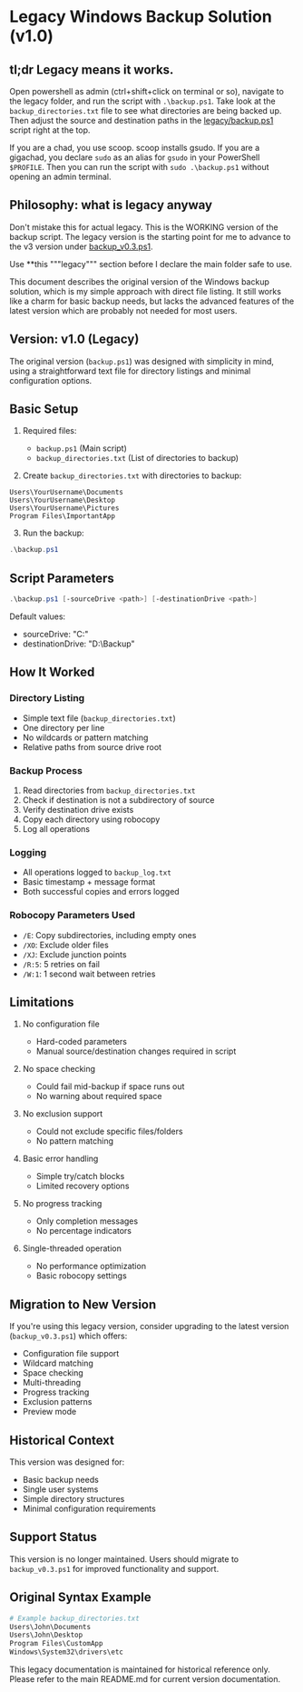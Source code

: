 # Legacy Windows Backup Solution (v1.0)

## tl;dr Legacy means it works.

Open powershell as admin (ctrl+shift+click on terminal or so), navigate to the legacy folder, and run the script with `.\backup.ps1`.
Take look at the `backup_directories.txt` file to see what directories are being backed up.
Then adjust the source and destination paths in the [legacy/backup.ps1](backup.ps1) script right at the top.

If you are a chad, you use scoop. scoop installs gsudo. If you are a gigachad, you declare `sudo` as an alias for `gsudo` in your PowerShell `$PROFILE`. Then you can run the script with `sudo .\backup.ps1` without opening an admin terminal. 

## Philosophy: what is legacy anyway

Don't mistake this for actual legacy. This is the WORKING version of the backup script. The legacy version is the starting point for me to advance to the v3 version under [backup_v0.3.ps1](../backup_v0.3.ps1).

Use **this """legacy""" section before I declare the main folder safe to use.

This document describes the original version of the Windows backup solution, which is my simple approach with direct file listing.
It still works like a charm for basic backup needs, but lacks the advanced features of the latest version which are probably not needed for most users.

## Version: v1.0 (Legacy)

The original version (`backup.ps1`) was designed with simplicity in mind, using a straightforward text file for directory listings and minimal configuration options.

## Basic Setup

1. Required files:
   - `backup.ps1` (Main script)
   - `backup_directories.txt` (List of directories to backup)

2. Create `backup_directories.txt` with directories to backup:
```text
Users\YourUsername\Documents
Users\YourUsername\Desktop
Users\YourUsername\Pictures
Program Files\ImportantApp
```

3. Run the backup:
```powershell
.\backup.ps1
```

## Script Parameters

```powershell
.\backup.ps1 [-sourceDrive <path>] [-destinationDrive <path>]
```

Default values:
- sourceDrive: "C:\"
- destinationDrive: "D:\Backup"

## How It Worked

### Directory Listing
- Simple text file (`backup_directories.txt`)
- One directory per line
- No wildcards or pattern matching
- Relative paths from source drive root

### Backup Process
1. Read directories from `backup_directories.txt`
2. Check if destination is not a subdirectory of source
3. Verify destination drive exists
4. Copy each directory using robocopy
5. Log all operations

### Logging
- All operations logged to `backup_log.txt`
- Basic timestamp + message format
- Both successful copies and errors logged

### Robocopy Parameters Used
- `/E`: Copy subdirectories, including empty ones
- `/XO`: Exclude older files
- `/XJ`: Exclude junction points
- `/R:5`: 5 retries on fail
- `/W:1`: 1 second wait between retries

## Limitations

1. No configuration file
   - Hard-coded parameters
   - Manual source/destination changes required in script

2. No space checking
   - Could fail mid-backup if space runs out
   - No warning about required space

3. No exclusion support
   - Could not exclude specific files/folders
   - No pattern matching

4. Basic error handling
   - Simple try/catch blocks
   - Limited recovery options

5. No progress tracking
   - Only completion messages
   - No percentage indicators

6. Single-threaded operation
   - No performance optimization
   - Basic robocopy settings

## Migration to New Version

If you're using this legacy version, consider upgrading to the latest version (`backup_v0.3.ps1`) which offers:
- Configuration file support
- Wildcard matching
- Space checking
- Multi-threading
- Progress tracking
- Exclusion patterns
- Preview mode

## Historical Context

This version was designed for:
- Basic backup needs
- Single user systems
- Simple directory structures
- Minimal configuration requirements

## Support Status

This version is no longer maintained. Users should migrate to `backup_v0.3.ps1` for improved functionality and support.

## Original Syntax Example

```powershell
# Example backup_directories.txt
Users\John\Documents
Users\John\Desktop
Program Files\CustomApp
Windows\System32\drivers\etc
```

This legacy documentation is maintained for historical reference only. Please refer to the main README.md for current version documentation.